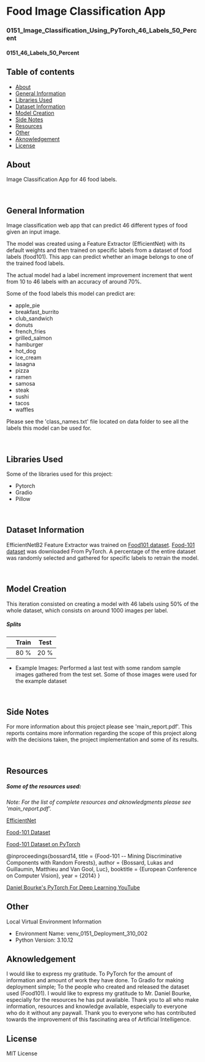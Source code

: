 # Food Image Classification App
### 0151_Image_Classification_Using_PyTorch_46_Labels_50_Percent
#### 0151_46_Labels_50_Percent

## Table of contents
* [About](#about)
* [General Information](#general-information)
* [Libraries Used](#libraries-used)
* [Dataset Information](#dataset-information)
* [Model Creation](#model-creation)
* [Side Notes](#side-notes)
* [Resources](#resources)
* [Other](#other)
* [Aknowledgement](#aknowledgement)
* [License](#license)


## About
Image Classification App for 46 food labels.

<br>

## General Information
Image classification web app that can predict 46 different types of food given an input image.

The model was created using a Feature Extractor (EfficientNet) with its default weights and then trained on specific labels from a dataset of food labels (food101).
This app can predict whether an image belongs to one of the trained food labels.

The actual model had a label increment improvement increment that went from 10 to 46 labels with an accuracy of around 70%.

Some of the food labels this model can predict are:
- apple_pie
- breakfast_burrito
- club_sandwich
- donuts
- french_fries
- grilled_salmon
- hamburger
- hot_dog
- ice_cream
- lasagna
- pizza
- ramen
- samosa
- steak
- sushi
- tacos
- waffles

Please see the 'class_names.txt' file located on data folder to see all the labels this model can be used for.


<br>

## Libraries Used
Some of the libraries used for this project:
- Pytorch
- Gradio
- Pillow


<br>

## Dataset Information

EfficientNetB2 Feature Extractor was trained on [Food101 dataset](https://data.vision.ee.ethz.ch/cvl/datasets_extra/food-101/).
[Food-101 dataset](https://pytorch.org/vision/main/generated/torchvision.datasets.Food101.html) was downloaded From PyTorch. A percentage of the entire dataset was randomly selected and gathered for specific labels to retrain the model.

<br>

## Model Creation
This iteration consisted on creating a model with 46 labels using 50% of the whole dataset, which consists on around 1000 images per label.

##### Splits

| | Train | Test |
|--|--|--|
| | 80 % | 20 % |


- Example Images: Performed a last test with some random sample images gathered from the test set. Some of those images were used for the example dataset


<br>

## Side Notes
For more information about this project please see 'main_report.pdf'. This reports contains more information regarding the scope of this project along with the decisions taken, the project implementation and some of its results.

<br>

## Resources

##### Some of the resources used:
*Note: For the list of complete resources and aknowledgments please see 'main_report.pdf'.*

[EfficientNet](https://pytorch.org/vision/main/models/efficientnet.html)

[Food-101 Dataset](https://data.vision.ee.ethz.ch/cvl/datasets_extra/food-101/)

[Food-101 Dataset on PyTorch](https://pytorch.org/vision/main/generated/torchvision.datasets.Food101.html)

@inproceedings{bossard14,
  title = {Food-101 -- Mining Discriminative Components with Random Forests},
  author = {Bossard, Lukas and Guillaumin, Matthieu and Van Gool, Luc},
  booktitle = {European Conference on Computer Vision},
  year = {2014}
}

[Daniel Bourke's PyTorch For Deep Learning YouTube](https://www.youtube.com/watch?v=V_xro1bcAuA&t=4695s)


## Other

Local Virtual Environment Information
- Environment Name: venv_0151_Deployment_310_002
- Python Version: 3.10.12

## Aknowledgement

I would like to express my gratitude. To PyTorch for the amount of information and amount of work they have done. To Gradio for making deployment simple; To the people who created and released the dataset used (Food101).
I would like to express my gratitude to Mr. Daniel Bourke, especially for the resources he has put available.
Thank you to all who make information, resources and knowledge available, especially to everyone who do it without any paywall.
Thank you to everyone who has contributed towards the improvement of this fascinating area of Artificial Intelligence.


## License
MIT License